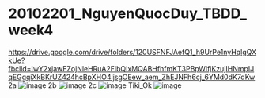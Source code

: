 # 20102201_NguyenQuocDuy_TBDD_week4
https://drive.google.com/drive/folders/120USFNFJAefQ1_h9UrPe1nyHqlgQXkUe?fbclid=IwY2xjawFZojNleHRuA2FlbQIxMQABHfhfmKT3PBpWlfjKzujIHNmpIJqEGgqiXkBKrUZ424hcBpXHO4ljsgOEew_aem_ZhEJNFh6cj_6YMd0dK7dKw
2a
![image](https://github.com/user-attachments/assets/a5345781-53fe-4b56-a255-03060fae9a06)
2b
![image](https://github.com/user-attachments/assets/f29b976a-369f-490d-9ae8-75595a5ba75a)
2c
![image](https://github.com/user-attachments/assets/7e19688a-851c-4af8-a8c7-45077c4d25d0)
Tiki_Ok
![image](https://github.com/user-attachments/assets/f80cce68-6e6f-42fd-a833-1e11799e6131)
